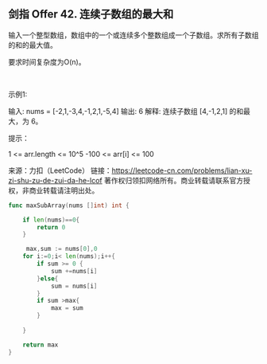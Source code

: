 ## 剑指 Offer 42. 连续子数组的最大和

输入一个整型数组，数组中的一个或连续多个整数组成一个子数组。求所有子数组的和的最大值。

要求时间复杂度为O(n)。

 

示例1:

输入: nums = [-2,1,-3,4,-1,2,1,-5,4]
输出: 6
解释: 连续子数组 [4,-1,2,1] 的和最大，为 6。
 

提示：

1 <= arr.length <= 10^5
-100 <= arr[i] <= 100

来源：力扣（LeetCode）
链接：https://leetcode-cn.com/problems/lian-xu-zi-shu-zu-de-zui-da-he-lcof
著作权归领扣网络所有。商业转载请联系官方授权，非商业转载请注明出处。

```go
func maxSubArray(nums []int) int {

    if len(nums)==0{
        return 0
    }

     max,sum := nums[0],0
    for i:=0;i< len(nums);i++{
        if sum >= 0 {
            sum +=nums[i]
        }else{
            sum = nums[i]
        }
        if sum >max{
            max = sum
        }
        
    }

    return max
}
```
